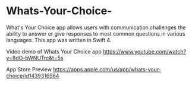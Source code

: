 # Whats-Your-Choice-
What's Your Choice app allows users with communication challenges the ability to answer or give responses to most common questions in various languages. This app was written in Swift 4. 

Video demo of Whats Your Choice app https://www.youtube.com/watch?v=8dO-bWNUTrc&t=5s

App Store Preview https://apps.apple.com/us/app/whats-your-choice/id1439316564

